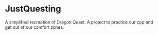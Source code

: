 # JustQuesting
A simplified recreation of Dragon Quest.
A project to practice our cpp and get out of our comfort zones.
